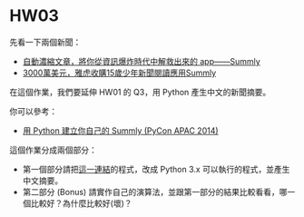 # HW03

先看一下兩個新聞：

* [自動濃縮文章，將你從資訊爆炸時代中解救出來的 app——Summly](https://www.inside.com.tw/2012/12/03/summly-2)
* [3000萬美元，雅虎收購15歲少年新聞閱讀應用Summly](https://www.bnext.com.tw/article/27090/BN-ARTICLE-27090)

在這個作業，我們要延伸 HW01 的 Q3，用 Python 產生中文的新聞摘要。

你可以參考：

* [用 Python 建立你自己的 Summly (PyCon APAC 2014)](https://www.youtube.com/watch?v=1eBOhyWkHgE)

這個作業分成兩個部分：

* 第一個部分請把[這一連結](https://github.com/victorgau/jieba_demo/blob/master/Jieba_applications.ipynb)的程式，改成 Python 3.x 可以執行的程式，並產生中文摘要。
* 第二部分 (Bonus) 請實作自己的演算法，並跟第一部分的結果比較看看，哪一個比較好？為什麼比較好(壞)？
